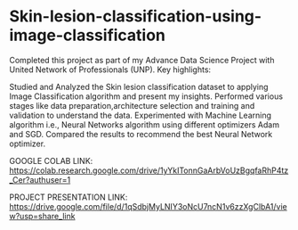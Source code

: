 # Skin-lesion-classification-using-image-classification

Completed this project as part of my Advance Data Science Project with United Network of Professionals (UNP). Key highlights:

Studied and Analyzed the Skin lesion classification dataset to applying Image Classification algorithm and present my insights. Performed various stages like data preparation,architecture selection and training and validation to understand the data. Experimented with Machine Learning algorithm i.e., Neural Networks algorithm using different optimizers Adam and SGD. Compared the results to recommend the best Neural Network optimizer.

GOOGLE COLAB LINK:
https://colab.research.google.com/drive/1yYkITonnGaArbVoUzBgqfaRhP4tz_Cer?authuser=1

PROJECT PRESENTATION LINK:
https://drive.google.com/file/d/1qSdbjMyLNIY3oNcU7ncN1v6zzXgClbA1/view?usp=share_link

